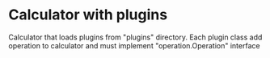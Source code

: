 # Calculator with plugins

Calculator that loads plugins from "plugins" directory.
Each plugin class add operation to calculator and must implement "operation.Operation" interface 